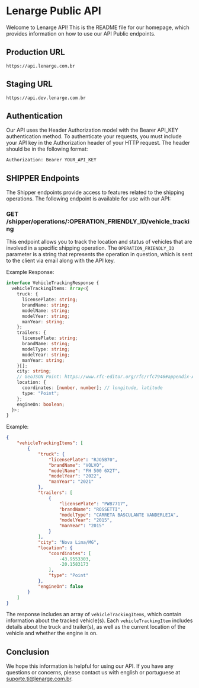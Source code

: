 # Lenarge Public API

Welcome to Lenarge API! This is the README file for our homepage, which provides information on how to use our API Public endpoints.

## Production URL

```
https://api.lenarge.com.br
```

## Staging URL

```
https://api.dev.lenarge.com.br
```

## Authentication

Our API uses the Header Authorization model with the Bearer API_KEY authentication method. To authenticate your requests, you must include your API key in the Authorization header of your HTTP request. The header should be in the following format:

```
Authorization: Bearer YOUR_API_KEY
```

## SHIPPER Endpoints

The Shipper endpoints provide access to features related to the shipping operations. The following endpoint is available for use with our API:

### GET /shipper/operations/:OPERATION_FRIENDLY_ID/vehicle_tracking

This endpoint allows you to track the location and status of vehicles that are involved in a specific shipping operation. The `OPERATION_FRIENDLY_ID` parameter is a string that represents the operation in question, which is sent to the client via email along with the API key.

Example Response:

```typescript
interface VehicleTrackingResponse {
  vehicleTrackingItems: Array<{
    truck: {
      licensePlate: string;
      brandName: string;
      modelName: string;
      modelYear: string;
      manYear: string;
    };
    trailers: {
      licensePlate: string;
      brandName: string;
      modelType: string;
      modelYear: string;
      manYear: string;
    }[];
    city: string;
    // GeoJSON Point: https://www.rfc-editor.org/rfc/rfc7946#appendix-A.1
    location: {
      coordinates: [number, number]; // longitude, latitude
      type: "Point";
    };
    engineOn: boolean;
  }>;
}
```

Example:

```json
{
    "vehicleTrackingItems": [
        {
            "truck": {
                "licensePlate": "RJO5B70",
                "brandName": "VOLVO",
                "modelName": "FH 500 6X2T",
                "modelYear": "2022",
                "manYear": "2021"
            },
            "trailers": [
                {
                    "licensePlate": "PWB7717",
                    "brandName": "ROSSETTI",
                    "modelType": "CARRETA BASCULANTE VANDERLEIA",
                    "modelYear": "2015",
                    "manYear": "2015"
                }
            ],
            "city": "Nova Lima/MG",
            "location": {
                "coordinates": [
                    -43.9553303,
                    -20.1583173
                ],
                "type": "Point"
            },
            "engineOn": false
        }
    ]
}
```

The response includes an array of `vehicleTrackingItems`, which contain information about the tracked vehicle(s). Each `vehicleTrackingItem` includes details about the truck and trailer(s), as well as the current location of the vehicle and whether the engine is on.

## Conclusion

We hope this information is helpful for using our API. If you have any questions or concerns, please contact us with english or portuguese at suporte.ti@lenarge.com.br.
